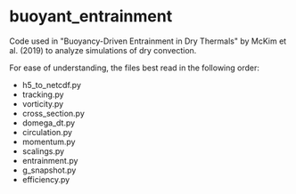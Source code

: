 # buoyant_entrainment
Code used in "Buoyancy-Driven Entrainment in Dry Thermals" by McKim et al. (2019) to analyze simulations of dry convection.

For ease of understanding, the files best read in the following order:
- h5_to_netcdf.py
- tracking.py
- vorticity.py
- cross_section.py
- domega_dt.py
- circulation.py
- momentum.py
- scalings.py
- entrainment.py
- g_snapshot.py
- efficiency.py
